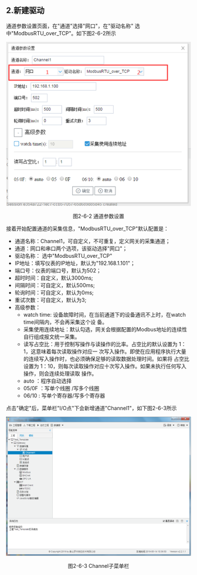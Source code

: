 ## 2.新建驱动

通道参数设置页面，在"通道"选择"网口"，在"驱动名称" 选中"ModbusRTU_over_TCP"。如下图2-6-2所示

![](assets/默认采集信息.png)

<center>  图2-6-2 通道参数设置</center>

接着开始配置通道的采集信息，"ModbusRTU_over_TCP"默认配置是：

- 通道名称：Channel1，可自定义，不可重复，定义网关的采集通道；
- 通道：网口和串口两个选项，该驱动选择"网口"；
- 驱动名称： 选中"ModbusRTU_over_TCP"
- IP地址：填写仪表的IP地址，默认为"192.168.1.101"；
- 端口号：仪表的端口号，默认为502；
- 超时时间：自定义，默认3000ms;
- 间隔时间：可自定义，默认500ms;
- 轮询时间：可自定义，默认为0ms;
- 重试次数：可自定义，默认为3;
- 高级参数：
  - watch time: 设备故障时间，在当前通道下的设备通讯不上时，在watch time间隔内，不会再采集这个设 备。
  - 采集使用连续地址：默认勾选，网关会根据配置的Modbus地址的连续性自行组成报文统一采集。
  - 读写占空比：用于控制写操作与读操作的比率。占空比的默认设置为 1：1，这意味着每次读取操作对应一 次写入操作。即使在应用程序执行大量的连续写入操作时，也必须确保足够的读取数据处理时间。如果将 占空比设置为 1：10，则每次读取操作对应十次写入操作。如果未执行任何写入操作，则会连续处理读取 操作。
  - auto    ：程序自动选择
  - 05/0F  ：写单个线圈 /写多个线圈      
  - 06/10   : 写单个寄存器/写多个寄存器

点击"确定"后，菜单栏"I/O点"下会新增通道"Channel1"，如下图2-6-3所示

![](../../assets/通道创建完成.png)

<center> 图2-6-3 Channel子菜单栏</center>

